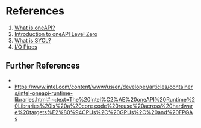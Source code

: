# References
1. <a id="ref_oneapi"></a> [What is oneAPI?](https://www.youtube.com/watch?v=GlmcJTpkpqA&list=PLg-UKERBljNxsCltpcXU_Haz9xQSCN_SB&index=4)
1. <a id="ref_oneapi_lzero"></a> [Introduction to oneAPI Level Zero](https://spec.oneapi.io/level-zero/latest/core/INTRO.html)
1. <a id="ref_sycl"></a> [What is SYCL?](https://www.khronos.org/sycl/)
1. <a id="ref_iopipe"></a> [I/O Pipes](https://www.intel.com/content/www/us/en/docs/oneapi-fpga-add-on/optimization-guide/2023-1/i-o-pipes.html)

## Further References <a name="fref"></a>
* []()
* https://www.intel.com/content/www/us/en/developer/articles/containers/intel-oneapi-runtime-libraries.html#:~:text=The%20Intel%C2%AE%20oneAPI%20Runtime%20Libraries%20is%20a%20core,code%20reuse%20across%20hardware%20targets%E2%80%94CPUs%2C%20GPUs%2C%20and%20FPGAs